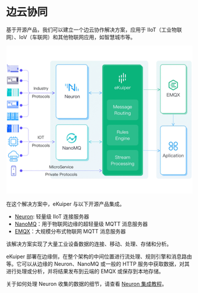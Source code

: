 # 边云协同

基于开源产品，我们可以建立一个边云协作解决方案，应用于 IIoT（工业物联网）、IoV（车联网）和其他物联网应用，如智慧城市等。

![Edge Cloud Collaboration](../resources/edge_cloud.png)

在这个解决方案中，eKuiper 与以下开源产品集成。

- [Neuron](https://neugates.io/): 轻量级 IIoT 连接服务器
- [NanoMQ](https://nanomq.io/)：用于物联网边缘的超轻量级 MQTT 消息服务器
- [EMQX](https://www.emqx.io/)：大规模分布式物联网 MQTT 消息服务器

该解决方案实现了大量工业设备数据的连接、移动、处理、存储和分析。

eKuiper 部署在边缘侧，在整个架构的中间位置进行流处理、规则引擎和消息路由等。它可以从边缘的 Neuron、NanoMQ 或一般的 HTTP 服务中获取数据，对其进行处理或分析，并将结果发布到云端的 EMQX 或保存到本地存储。

关于如何处理 Neuron 收集的数据的细节，请查看 [Neuron 集成教程](../neuron/neuron_integration_tutorial.md)。
